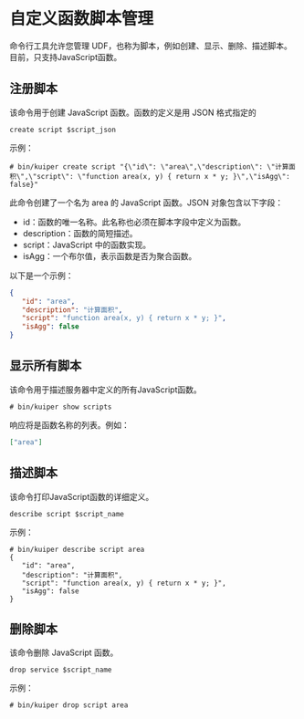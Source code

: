 # 自定义函数脚本管理

命令行工具允许您管理 UDF，也称为脚本，例如创建、显示、删除、描述脚本。目前，只支持JavaScript函数。

## 注册脚本

该命令用于创建 JavaScript 函数。函数的定义是用 JSON 格式指定的

```shell
create script $script_json
```

示例：

```shell
# bin/kuiper create script "{\"id\": \"area\",\"description\": \"计算面积\",\"script\": \"function area(x, y) { return x * y; }\",\"isAgg\": false}"
```

此命令创建了一个名为 area 的 JavaScript 函数。JSON 对象包含以下字段：
- id：函数的唯一名称。此名称也必须在脚本字段中定义为函数。
- description：函数的简短描述。
- script：JavaScript 中的函数实现。
- isAgg：一个布尔值，表示函数是否为聚合函数。

以下是一个示例：

```json
{
   "id": "area",
   "description": "计算面积",
   "script": "function area(x, y) { return x * y; }",
   "isAgg": false
}
```

## 显示所有脚本

该命令用于描述服务器中定义的所有JavaScript函数。

```shell
# bin/kuiper show scripts
```

响应将是函数名称的列表。例如：

```json
["area"]
```

## 描述脚本

该命令打印JavaScript函数的详细定义。

```shell
describe script $script_name
```

示例：

```shell
# bin/kuiper describe script area
{
   "id": "area",
   "description": "计算面积",
   "script": "function area(x, y) { return x * y; }",
   "isAgg": false
}
```

## 删除脚本

该命令删除 JavaScript 函数。

```shell
drop service $script_name
```

示例：

```shell
# bin/kuiper drop script area
```
